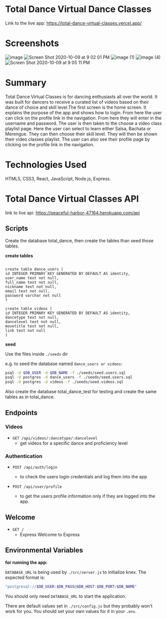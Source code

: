 # Total Dance Virtual Dance Classes

Link to the live app: https://total-dance-virtual-classes.vercel.app/
# Screenshots

![image](https://user-images.githubusercontent.com/7147957/95642207-0833dc80-0a75-11eb-8429-7e1eddcc6484.png)
![Screen Shot 2020-10-09 at 9 02 01 PM](https://user-images.githubusercontent.com/7147957/95642222-1bdf4300-0a75-11eb-90e1-bb292ef664dc.png)
![image (1)](https://user-images.githubusercontent.com/7147957/95642216-11bd4480-0a75-11eb-8c98-5c0243495bb8.png)
![image (4)](https://user-images.githubusercontent.com/7147957/95642203-fbaf8400-0a74-11eb-8cac-a3bc97ba48cb.png)
![Screen Shot 2020-10-09 at 9 05 11 PM](https://user-images.githubusercontent.com/7147957/95642219-17b32580-0a75-11eb-86dd-264920162b42.png)


# Summary

Total Dance Virtual Classes is for dancing enthusiasts all over the world. It was built for dancers to receive a curated list of videos based on their dance of choice and skill level.The first screen is the home screen. It explains the purpose of the app and shows how to login. From here the user can click on the profile link in the navigation. From here they will enter in the username and password. The user is then taken to the choose a video class playlist page. Here the user can select to learn either Salsa, Bachata or Merengue. They can then choose their skill level. They will then be shown their video classes playlist. The user can also see their profile page by clicking on the profile link in the navigation.



# Technologies Used
HTML5, CSS3, React, JavaScript, Node.js, Express.


# Total Dance Virtual Classes API

link to live api: https://peaceful-harbor-47164.herokuapp.com/api

## Scripts

Create the database total_dance, then create the tables than seed those tables.

**create tables**

```

create table dance_users (
id INTEGER PRIMARY KEY GENERATED BY DEFAULT AS identity,
user_name text not null,
full_name text not null,
nickname text not null,
email text not null,
password varchar not null
)

create table videos (
id INTEGER PRIMARY KEY GENERATED BY DEFAULT AS identity,
dancetype text not null,
dancelevel text not null,
movetitle text not null,
link text not null
)
```

**seed**

Use the files inside `./seeds` dir

e.g. to seed the database named `dance_users or videos`:

```bash
psql -U $DB_USER -d $DB_NAME -f ./seeds/seed.users.sql
psql -U postgres -d dance_users -f ./seeds/seed.users.sql
psql -U postgres -d videos -f ./seeds/seed.videos.sql
```

Also create the database total_dance_test for testing and create the same tables as in total_dance.

## Endpoints

### Videos

- `GET /api/videos/:dancetype/:dancelevel`
  - get videos for a specific dance and proficiency level

### Authentication


- `POST /api/auth/login`
  - to check the users login credentials and log them into the app

- `POST /api/user/profile`
  - to get the users profile information only if they are logged into the app.
  
## Welcome

- `GET /`
  - Express Welcome to Express

## Environmental Variables

**for running the app:**

`DATABASE_URL` is being used by `./src/server.js` to initialize knex.
The expected format is:

```bash
"postgresql://$DB_USER:$DB_PASS@$DB_HOST:$DB_PORT/$DB_NAME"
```


You should only need `DATABASE_URL` to start the application.

There are default values set in `./src/config.js` but they probably won't work for you. You should set your own values for it in your `.env`.

